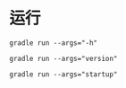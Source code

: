 # 运行

```shell
gradle run --args="-h"

gradle run --args="version"

gradle run --args="startup"


```
